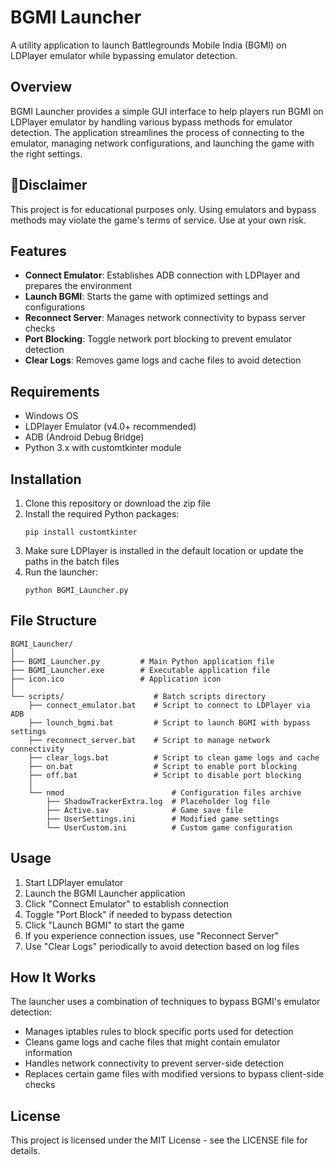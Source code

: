 # BGMI Launcher

A utility application to launch Battlegrounds Mobile India (BGMI) on LDPlayer emulator while bypassing emulator detection.


## Overview

BGMI Launcher provides a simple GUI interface to help players run BGMI on LDPlayer emulator by handling various bypass methods for emulator detection. The application streamlines the process of connecting to the emulator, managing network configurations, and launching the game with the right settings.

## 🔴Disclaimer

This project is for educational purposes only. Using emulators and bypass methods may violate the game's terms of service. Use at your own risk.


## Features

- **Connect Emulator**: Establishes ADB connection with LDPlayer and prepares the environment
- **Launch BGMI**: Starts the game with optimized settings and configurations
- **Reconnect Server**: Manages network connectivity to bypass server checks
- **Port Blocking**: Toggle network port blocking to prevent emulator detection
- **Clear Logs**: Removes game logs and cache files to avoid detection

## Requirements

- Windows OS
- LDPlayer Emulator (v4.0+ recommended)
- ADB (Android Debug Bridge)
- Python 3.x with customtkinter module

## Installation

1. Clone this repository or download the zip file
2. Install the required Python packages:
   ```
   pip install customtkinter
   ```
3. Make sure LDPlayer is installed in the default location or update the paths in the batch files
4. Run the launcher:
   ```
   python BGMI_Launcher.py
   ```
   
## File Structure

```
BGMI_Launcher/
│
├── BGMI_Launcher.py         # Main Python application file
├── BGMI_Launcher.exe        # Executable application file
├── icon.ico                 # Application icon
│
└── scripts/                    # Batch scripts directory
    ├── connect_emulator.bat    # Script to connect to LDPlayer via ADB
    ├── lounch_bgmi.bat         # Script to launch BGMI with bypass settings
    ├── reconnect_server.bat    # Script to manage network connectivity
    ├── clear_logs.bat          # Script to clean game logs and cache
    ├── on.bat                  # Script to enable port blocking
    ├── off.bat                 # Script to disable port blocking
    │
    └── nmod                        # Configuration files archive
        ├── ShadowTrackerExtra.log  # Placeholder log file
        ├── Active.sav              # Game save file
        ├── UserSettings.ini        # Modified game settings
        └── UserCustom.ini          # Custom game configuration
```   

## Usage

1. Start LDPlayer emulator
2. Launch the BGMI Launcher application
3. Click "Connect Emulator" to establish connection
4. Toggle "Port Block" if needed to bypass detection
5. Click "Launch BGMI" to start the game
6. If you experience connection issues, use "Reconnect Server"
7. Use "Clear Logs" periodically to avoid detection based on log files

## How It Works

The launcher uses a combination of techniques to bypass BGMI's emulator detection:

- Manages iptables rules to block specific ports used for detection
- Cleans game logs and cache files that might contain emulator information
- Handles network connectivity to prevent server-side detection
- Replaces certain game files with modified versions to bypass client-side checks

## License

This project is licensed under the MIT License - see the LICENSE file for details.
